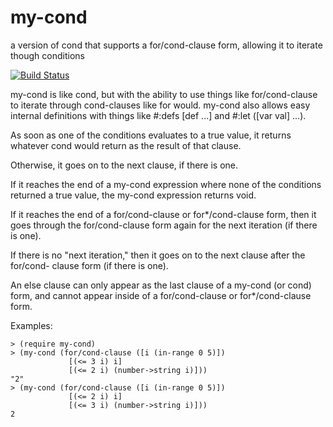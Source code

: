 my-cond
=======

a version of cond that supports a for/cond-clause form, allowing it to iterate though conditions

[![Build Status](https://travis-ci.org/AlexKnauth/my-cond.png?branch=master)](https://travis-ci.org/AlexKnauth/my-cond)

my-cond is like cond, but with the ability to use things like for/cond-clause to iterate through
cond-clauses like for would.
my-cond also allows easy internal definitions with things like #:defs [def ...] and
 #:let ([var val] ...).

As soon as one of the conditions evaluates to a true value, it returns whatever cond
would return as the result of that clause.

Otherwise, it goes on to the next clause, if there is one.

If it reaches the end of a my-cond expression where none of the conditions returned a
true value, the my-cond expression returns void.

If it reaches the end of a for/cond-clause or for*/cond-clause form, then it goes
through the for/cond-clause form again for the next iteration (if there is one).

If there is no "next iteration," then it goes on to the next clause after the for/cond-
clause form (if there is one).

An else clause can only appear as the last clause of a my-cond (or cond) form, and
cannot appear inside of a for/cond-clause or for*/cond-clause form.

Examples:

    > (require my-cond)
    > (my-cond (for/cond-clause ([i (in-range 0 5)])
                 [(<= 3 i) i]
                 [(<= 2 i) (number->string i)]))
    "2"
    > (my-cond (for/cond-clause ([i (in-range 0 5)])
                 [(<= 2 i) i]
                 [(<= 3 i) (number->string i)]))
    2
